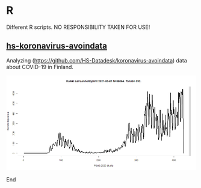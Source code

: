 # R

Different R scripts. NO RESPONSIBILITY TAKEN FOR USE!

## [hs-koronavirus-avoindata](hs-koronavirus-avoindata/)

Analyzing (https://github.com/HS-Datadesk/koronavirus-avoindata) data about COVID-19 in Finland.

![](hs-koronavirus-avoindata/tapaukset-Kaikki&#32;sairaanhoitopiirit.png)

End
